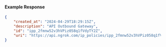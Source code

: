 <!-- Code generated for API Clients. DO NOT EDIT. -->

#### Example Response

```json
{
	"created_at": "2024-04-29T18:29:15Z",
	"description": "API Outbound Gateway",
	"id": "ipp_2fmnw52v3hVPiz058q1fVdyTY2Z",
	"uri": "https://api.ngrok.com/ip_policies/ipp_2fmnw52v3hVPiz058q1fVdyTY2Z"
}
```
